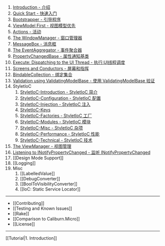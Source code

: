1. [Introduction - 介绍](./Home.md)
2. [Quick Start - 快速入门](./Quick-Start.md)
3. [Bootstrapper - 引导程序](./Bootstrapper.md)
4. [ViewModel First - 视图模型优先](./ViewModel-First.md)
5. [Actions - 活动](./Actions.md)
6. [The WindowManager - 窗口管理器](./The-WindowManager.md)
7. [MessageBox - 消息框](./MessageBox.md)
8. [The EventAggregator - 事件聚合器](./The-EventAggregator.md)
9. [PropertyChangedBase - 属性通知基类](./PropertyChangedBase.md)
10. [Execute: Dispatching to the UI Thread - 执行:UI线程调度](./Execute.md)
11. [Screens and Conductors - 屏幕和指挥](./Screens-and-Conductors.md)
12. [BindableCollection - 绑定集合](./BindableCollection.md)
13. [Validation using ValidatingModelBase - 使用 ValidatingModelBase 验证](./ValidatingModelBase.md)
14. StyletIoC
    1. [StyletIoC-Introduction - StyletIoC 简介](./Ioc/StyletIoC-Introduction.md)
    2. [StyletIoC-Configuration - StyletIoC 配置](./Ioc/StyletIoC-Configuration.md)
    3. [StyletIoC-Injection - StyletIoC 注入](./Ioc/StyletIoC-Injection.md)
    4. [StyletIoC-Keys](./Ioc/StyletIoC-Keys.md)
    5. [StyletIoC-Factories - StyletIoC 工厂](./Ioc/StyletIoC-Factories.md)
    6. [StyletIoC-Modules - StyletIoC 模块](./IoC/StyletIoC-Modules.md)
    7. [StyletIoC-Misc - StyletIoC 杂项](./IoC/StyletIoC-Misc.md)
    8. [StyletIoC-Performance - StyletIoC 性能](./IoC/StyletIoC-Performance.md)
    9. [StyletIoC-Technical - StyletIoC 技术](./IoC/StyletIoC-Technical.md)
15. [The ViewManager - 视图管理](./The-ViewManager.md)
16. [Listening to INotifyPropertyChanged - 监听 INotifyPropertyChanged](./Listening-to-INotifyPropertyChanged.md)
17. [[Design Mode Support]]
18. [[Logging]]
19. Misc
    1. [[LabelledValue]]
    2. [[DebugConverter]]
    3. [[BoolToVisibilityConverter]]
    4. [[IoC: Static Service Locator]]

- - -

 - [[Contributing]]
 - [[Testing and Known Issues]]
 - [[Rake]]
 - [[Comparison to Caliburn.Micro]]
 - [[License]]

- - -

[[Tutorial|1. Introduction]] 
